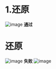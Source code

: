 # 1.还原
![image](https://github.com/zhupailiangx/Works/assets/120553507/4bacc9d6-3924-48cf-83e6-854c8fc64b8f)
**通过**
# 还原
![image](https://github.com/zhupailiangx/Works/assets/120553507/438adcc9-b7ad-43df-be5c-1110de28c926)
**失败**
![image](https://github.com/zhupailiangx/Works/assets/120553507/cb5e9106-a777-4d21-8b8a-4cf798ec6d4f)

